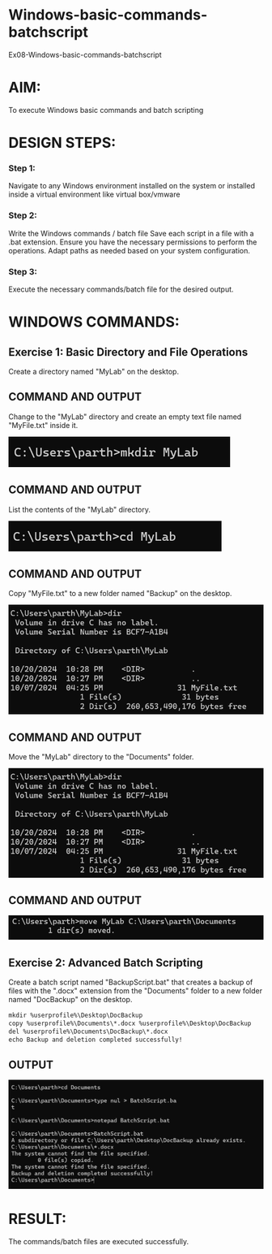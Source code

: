 # Windows-basic-commands-batchscript
Ex08-Windows-basic-commands-batchscript

# AIM:
To execute Windows basic commands and batch scripting

# DESIGN STEPS:

### Step 1:

Navigate to any Windows environment installed on the system or installed inside a virtual environment like virtual box/vmware 

### Step 2:

Write the Windows commands / batch file
Save each script in a file with a .bat extension.
Ensure you have the necessary permissions to perform the operations.
Adapt paths as needed based on your system configuration.
### Step 3:

Execute the necessary commands/batch file for the desired output. 

# WINDOWS COMMANDS:
## Exercise 1: Basic Directory and File Operations
Create a directory named "MyLab" on the desktop.

## COMMAND AND OUTPUT

Change to the "MyLab" directory and create an empty text file named "MyFile.txt" inside it.

![alt text](image-2.png)

## COMMAND AND OUTPUT

List the contents of the "MyLab" directory.

![alt text](image-3.png)

## COMMAND AND OUTPUT

Copy "MyFile.txt" to a new folder named "Backup" on the desktop.

![alt text](image-4.png)

## COMMAND AND OUTPUT

Move the "MyLab" directory to the "Documents" folder.

![alt text](image-5.png)


## COMMAND AND OUTPUT

![alt text](image-6.png)

## Exercise 2: Advanced Batch Scripting
Create a batch script named "BackupScript.bat" that creates a backup of files with the ".docx" extension from the "Documents" folder to a new folder named "DocBackup" on the desktop.

```
mkdir %userprofile%\Desktop\DocBackup
copy %userprofile%\Documents\*.docx %userprofile%\Desktop\DocBackup
del %userprofile%\Documents\DocBackup\*.docx
echo Backup and deletion completed successfully!
```
## OUTPUT

![alt text](image-7.png)

# RESULT:
The commands/batch files are executed successfully.

